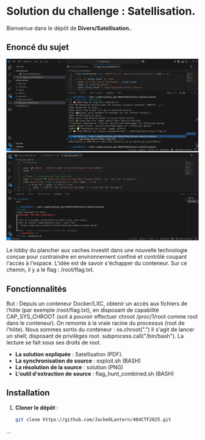 # Solution du challenge : Satellisation.

Bienvenue dans le dépôt de **Divers/Satellisation.**.

## Enoncé du sujet

![image](assets/images/simulation.png)
![image](assets/images/emulation.png)

Le lobby du plancher aux vaches investit dans une nouvelle technologie conçue pour contraindre en environnement confiné et contrôlé coupant l'accès à l'espace. L'idée est de savoir  s'échapper du conteneur. Sur ce chemin, il y a le flag : /root/flag.txt.


## Fonctionnalités

But : Depuis un conteneur Docker/LXC, obtenir un accès aux fichiers de l’hôte (par exemple /root/flag.txt), en disposant de capabilité CAP_SYS_CHROOT (soit à pouvoir effectuer chroot /proc/1/root comme root dans le conteneur).
On remonte à la vraie racine du processus (root de l'hôte). Nous sommes sortis du conteneur : os.chroot(".")
Il s'agit de lancer un shell; disposant de privilèges root.
subprocess.call("/bin/bash"). La lecture se fait sous ses droits de root.


- **La solution expliquée** : Satellisation (PDF).
- **La synchronisation de source** : exploit.sh (BASH)
- **La résolution de la source** : solution (PNG)
- **L'outil d'extraction de source** : flag_hunt_combined.sh (BASH)

## Installation

1. **Cloner le dépôt** :
   ```bash
   git clone https://github.com/JackeOLantern/404CTF2025.git

...
